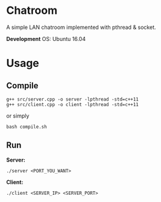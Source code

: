 # Chatroom
A simple LAN chatroom implemented with pthread & socket.

**Development**
OS: Ubuntu 16.04


# Usage

## Compile

```
g++ src/server.cpp -o server -lpthread -std=c++11
g++ src/client.cpp -o client -lpthread -std=c++11
```

or simply

```
bash compile.sh
```

## Run

**Server:**

```
./server <PORT_YOU_WANT>
```

**Client:**

```
./client <SERVER_IP> <SERVER_PORT>
```
